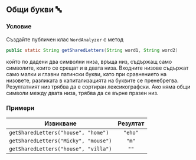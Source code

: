 ## Общи букви :abc:

### Условие

Създайте публичен клас `WordAnalyzer` с метод

```java
public static String getSharedLetters(String word1, String word2)
```

който по дадени два символни низа, връща низ, съдържащ само символите, които се срещат и в двата низа. Входните низове съдържат само малки и главни латински букви, като при сравнението на низовете, разликата в капитализацията на буквите се пренебрегва. Резултатният низ трябва да е сортиран лексикографски. Ако няма общи символи между двата низа, трябва да се върне празен низ.

### Примери

| Извикване                            | Резултат |
| ------------------------------------ |:--------:|
| `getSharedLetters("house", "home")`  | `"eho"`  |
| `getSharedLetters("Micky", "mouse")` | `"m"`    |
| `getSharedLetters("house", "villa")` | `""`     |
